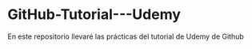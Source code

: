 # GitHub-Tutorial---Udemy
En este repositorio llevaré las prácticas del tutorial de Udemy de Github
